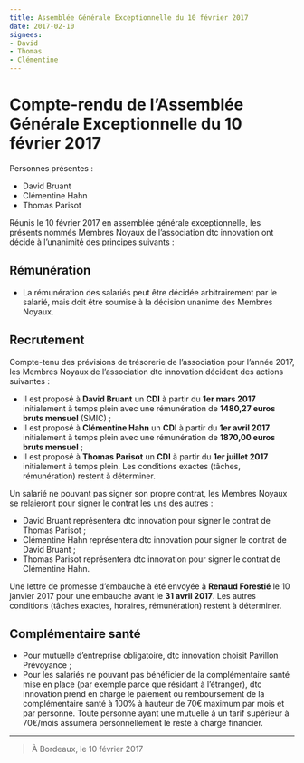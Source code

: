 ```yaml
---
title: Assemblée Générale Exceptionnelle du 10 février 2017
date: 2017-02-10
signees:
- David
- Thomas
- Clémentine
---
```


# Compte-rendu de l’Assemblée Générale Exceptionnelle du 10 février 2017

Personnes présentes :

- David Bruant
- Clémentine Hahn
- Thomas Parisot

Réunis le 10 février 2017 en assemblée générale exceptionnelle, les présents nommés Membres Noyaux de l’association dtc innovation ont décidé à l’unanimité des principes suivants :

## Rémunération

- La rémunération des salariés peut être décidée arbitrairement par le salarié, mais doit être soumise à la décision unanime des Membres Noyaux.

## Recrutement

Compte-tenu des prévisions de trésorerie de l’association pour l’année 2017, les Membres Noyaux de l’association dtc innovation décident des actions suivantes :

- Il est proposé à **David Bruant** un **CDI** à partir du **1er mars 2017** initialement à temps plein avec une rémunération de **1480,27 euros bruts mensuel** (SMIC) ;
- Il est proposé à **Clémentine Hahn** un **CDI** à partir du **1er avril 2017** initialement à temps plein avec une rémunération de **1870,00 euros bruts mensuel** ;
- Il est proposé à **Thomas Parisot** un **CDI** à partir du **1er juillet 2017** initialement à temps plein. Les conditions exactes (tâches, rémunération) restent à déterminer.

Un salarié ne pouvant pas signer son propre contrat, les Membres Noyaux se relaieront pour signer le contrat les uns des autres :

- David Bruant représentera dtc innovation pour signer le contrat de Thomas Parisot ;
- Clémentine Hahn représentera dtc innovation pour signer le contrat de David Bruant ;
- Thomas Parisot représentera dtc innovation pour signer le contrat de Clémentine Hahn.

Une lettre de promesse d’embauche à été envoyée à **Renaud Forestié** le 10 janvier 2017 pour une embauche avant le **31 avril 2017**. Les autres conditions (tâches exactes, horaires, rémunération) restent à déterminer.



## Complémentaire santé

- Pour mutuelle d’entreprise obligatoire, dtc innovation choisit Pavillon Prévoyance ;
- Pour les salariés ne pouvant pas bénéficier de la complémentaire santé mise en place (par exemple parce que résidant à l’étranger), dtc innovation prend en charge le paiement ou remboursement de la complémentaire santé à 100% à hauteur de 70€ maximum par mois et par personne. Toute personne ayant une mutuelle à un tarif supérieur à 70€/mois assumera personnellement le reste à charge financier.

---

> À Bordeaux, le 10 février 2017
